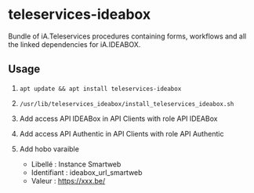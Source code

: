 # teleservices-ideabox
Bundle of iA.Teleservices procedures containing forms, workflows and all the linked dependencies for iA.IDEABOX.

## Usage

1. `apt update && apt install teleservices-ideabox`

2. `/usr/lib/teleservices_ideabox/install_teleservices_ideabox.sh`

3. Add access API IDEABox in API Clients with role API IDEABox

4. Add access API Authentic in API Clients with role API Authentic

5. Add hobo varaible
    * Libellé : Instance Smartweb
    * Identifiant : ideabox_url_smartweb
    * Valeur : https://xxx.be/